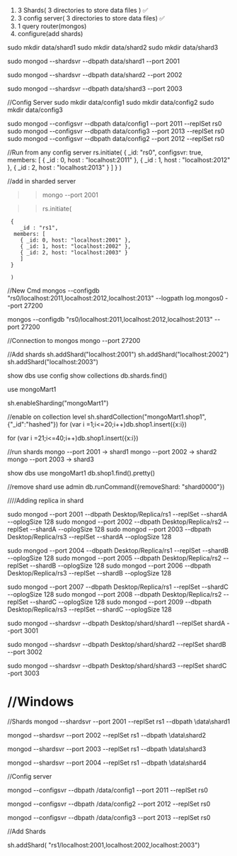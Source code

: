 1. 3 Shards( 3 directories to store data files ) ✅
2. 3 config server( 3 directories to store data files) ✅
3. 1 query router(mongos)
4. configure(add shards)

sudo mkdir data/shard1
sudo mkdir data/shard2
sudo mkdir data/shard3

sudo mongod --shardsvr --dbpath data/shard1 --port 2001

sudo mongod --shardsvr --dbpath data/shard2 --port 2002

sudo mongod --shardsvr --dbpath data/shard3 --port 2003

//Config Server
sudo mkdir data/config1
sudo mkdir data/config2
sudo mkdir data/config3

sudo mongod --configsvr --dbpath data/config1 --port 2011 --replSet rs0
sudo mongod --configsvr --dbpath data/config3 --port 2013 --replSet rs0
sudo mongod --configsvr --dbpath data/config2 --port 2012 --replSet rs0

//Run from any config server
rs.initiate(
{
_id: "rs0",
configsvr: true,
members: [
{ _id : 0, host : "localhost:2011" },
{ _id : 1, host : "localhost:2012" },
{ _id : 2, host : "localhost:2013" }
]
}
)

//add in sharded server

> > mongo --port 2001

> > rs.initiate(

     {
        _id : "rs1",
      members: [
        { _id: 0, host: "localhost:2001" },
        { _id: 1, host: "localhost:2002" },
        { _id: 2, host: "localhost:2003" }
        ]
     }

     )

//New Cmd
mongos --configdb "rs0/localhost:2011,localhost:2012,localhost:2013" --logpath log.mongos0 --port 27200

mongos --configdb "rs0/localhost:2011,localhost:2012,localhost:2013" --port 27200

//Connection to mongos
mongo --port 27200

//Add shards
sh.addShard("localhost:2001")
sh.addShard("localhost:2002")
sh.addShard("localhost:2003")

show dbs
use config
show collections
db.shards.find()

use mongoMart1

sh.enableSharding("mongoMart1")

//enable on collection level
sh.shardCollection("mongoMart1.shop1",{"_id":"hashed"})
for (var i =1;i<=20;i++)db.shop1.insert({x:i})

for (var i =21;i<=40;i++)db.shop1.insert({x:i})

//run shards
mongo --port 2001 -> shard1
mongo --port 2002 -> shard2
mongo --port 2003 -> shard3

show dbs
use mongoMart1
db.shop1.find().pretty()

//remove shard
use admin
db.runCommand({removeShard: "shard0000"})

////Adding replica in shard

sudo mongod --port 2001 --dbpath Desktop/Replica/rs1 --replSet --shardA --oplogSize 128
sudo mongod --port 2002 --dbpath Desktop/Replica/rs2 --replSet --shardA --oplogSize 128
sudo mongod --port 2003 --dbpath Desktop/Replica/rs3 --replSet --shardA --oplogSize 128

sudo mongod --port 2004 --dbpath Desktop/Replica/rs1 --replSet --shardB --oplogSize 128
sudo mongod --port 2005 --dbpath Desktop/Replica/rs2 --replSet --shardB --oplogSize 128
sudo mongod --port 2006 --dbpath Desktop/Replica/rs3 --replSet --shardB --oplogSize 128

sudo mongod --port 2007 --dbpath Desktop/Replica/rs1 --replSet --shardC --oplogSize 128
sudo mongod --port 2008 --dbpath Desktop/Replica/rs2 --replSet --shardC --oplogSize 128
sudo mongod --port 2009 --dbpath Desktop/Replica/rs3 --replSet --shardC --oplogSize 128

sudo mongod --shardsvr --dbpath Desktop/shard/shard1 --replSet shardA --port 3001

sudo mongod --shardsvr --dbpath Desktop/shard/shard2 --replSet shardB --port 3002

sudo mongod --shardsvr --dbpath Desktop/shard/shard3 --replSet shardC -port 3003

# //Windows

//Shards
mongod --shardsvr --port 2001 --replSet rs1 --dbpath \data\shard1

mongod --shardsvr --port 2002 --replSet rs1 --dbpath \data\shard2

mongod --shardsvr --port 2003 --replSet rs1 --dbpath \data\shard3

mongod --shardsvr --port 2004 --replSet rs1 --dbpath \data\shard4

//Config server

mongod --configsvr --dbpath /data/config1 --port 2011 --replSet rs0

mongod --configsvr --dbpath /data/config2 --port 2012 --replSet rs0

mongod --configsvr --dbpath /data/config3 --port 2013 --replSet rs0

//Add Shards

sh.addShard( "rs1/localhost:2001,localhost:2002,localhost:2003")
